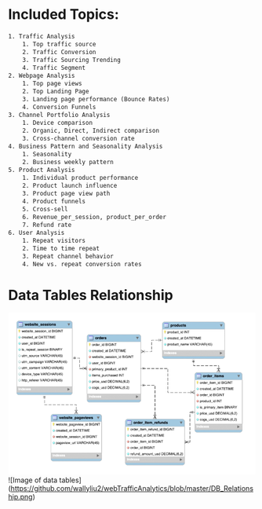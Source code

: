 # Included Topics:


    1. Traffic Analysis
        1. Top traffic source
        2. Traffic Conversion
        3. Traffic Sourcing Trending
        4. Traffic Segment
    2. Webpage Analysis
        1. Top page views
        2. Top Landing Page
        3. Landing page performance (Bounce Rates)
        4. Conversion Funnels
    3. Channel Portfolio Analysis
        1. Device comparison
        2. Organic, Direct, Indirect comparison
        3. Cross-channel conversion rate
    4. Business Pattern and Seasonality Analysis
        1. Seasonality
        2. Business weekly pattern
    5. Product Analysis
        1. Individual product performance
        2. Product launch influence
        3. Product page view path
        4. Product funnels
        5. Cross-sell
        6. Revenue_per_session, product_per_order
        7. Refund rate
    6. User Analysis
        1. Repeat visitors
        2. Time to time repeat
        3. Repeat channel behavior
        4. New vs. repeat conversion rates

# Data Tables Relationship

![Image of data tables](/DB_Relationship.png)
![Image of data tables]
(https://github.com/wallyliu2/webTrafficAnalytics/blob/master/DB_Relationship.png)
